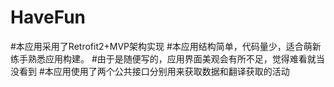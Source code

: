 # HaveFun
#本应用采用了Retrofit2+MVP架构实现
#本应用结构简单，代码量少，适合萌新练手熟悉应用构建。
#由于是随便写的，应用界面美观会有所不足，觉得难看就当没看到
#本应用使用了两个公共接口分别用来获取数据和翻译获取的活动
